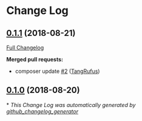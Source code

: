 # Change Log

## [0.1.1](https://github.com/ItinerisLtd/preflight-itineris/tree/0.1.1) (2018-08-21)
[Full Changelog](https://github.com/ItinerisLtd/preflight-itineris/compare/0.1.0...0.1.1)

**Merged pull requests:**

- composer update [\#2](https://github.com/ItinerisLtd/preflight-itineris/pull/2) ([TangRufus](https://github.com/TangRufus))

## [0.1.0](https://github.com/ItinerisLtd/preflight-itineris/tree/0.1.0) (2018-08-20)


\* *This Change Log was automatically generated by [github_changelog_generator](https://github.com/skywinder/Github-Changelog-Generator)*